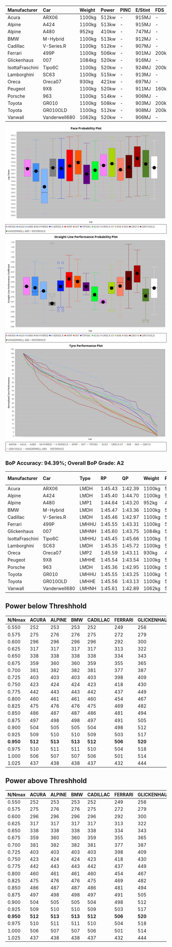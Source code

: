 |Manufacturer|Car|Weight|Power|PINC|E/Stint|FDS|
|:-|:-|:-|:-|:-|:-|:-|
|Acura|ARX06|1100kg|512kw|-|915MJ|-|
|Alpine|A424|1100kg|513kw|-|915MJ|-|
|Alpine|A480|952kg|410kw|-|747MJ|-|
|BMW|M-Hybrid|1100kg|513kw|-|912MJ|-|
|Cadillac|V-Series.R|1100kg|512kw|-|907MJ|-|
|Ferrari|499P|1100kg|506kw|-|901MJ|200kph|
|Glickenhaus|007|1084kg|520kw|-|916MJ|-|
|IsottaFraschini|Tipo6C|1100kg|520kw|-|924MJ|200kph|
|Lamborghini|SC63|1100kg|515kw|-|913MJ|-|
|Oreca|Oreca07|930kg|421kw|-|697MJ|-|
|Peugeot|9X8|1100kg|520kw|-|911MJ|160kph|
|Porsche|963|1100kg|514kw|-|906MJ|-|
|Toyota|GR010|1100kg|508kw|-|903MJ|200kph|
|Toyota|GR010OLD|1100kg|512kw|-|908MJ|200kph|
|Vanwall|Vanderwell680|1062kg|520kw|-|906MJ|-|

![PACECHART](./IMG/AUTO.png)
![STRAIGHTLINEPERFORMANCECHART](./IMG/AUTO_sp.png)
![TYREPERFORMANCECHART](./IMG/AUTO_tw.png)

### BoP Accuracy: 94.39%; Overall BoP Grade: A2
|Manufacturer|Car|Type|RP|QP|Weight|Power¹|Threshhold|PINC|Power²|E/Stint|AVG Vmax|FDS|RDLC|L/Stint|BOP-Grade|ModelAccuracy|ModelPoints|Match%|
|:-|:-|:-|:-|:-|:-|:-|:-|:-|:-|:-|:-|:-|:-|:-|:-|:-|:-|:-|
|Acura|ARX06|LMDH|1:45.43|1:42.39|1100kg|512kw|0.0kph|-|512kw|915MJ|291.80kph|-|0.97|33|+B2|100.00%|995|81.22%|
|Alpine|A424|LMDH|1:45.40|1:44.70|1100kg|513kw|0.0kph|-|513kw|915MJ|291.42kph|-|0.96|33|~A1|80.53%|517|100.00%|
|Alpine|A480|LMP1|1:44.64|1:43.20|952kg|410kw|0.0kph|-|410kw|747MJ|288.78kph|-|0.97|31|-B2|59.62%|840|81.19%|
|BMW|M-Hybrid|LMDH|1:45.47|1:43.36|1100kg|513kw|0.0kph|-|513kw|912MJ|287.56kph|-|0.97|33|~A1|98.60%|1690|95.64%|
|Cadillac|V-Series.R|LMDH|1:45.46|1:42.97|1100kg|512kw|0.0kph|-|512kw|907MJ|291.30kph|-|0.97|33|~A1|88.58%|2033|97.90%|
|Ferrari|499P|LMHHU|1:45.55|1:43.31|1100kg|506kw|0.0kph|-|506kw|901MJ|293.68kph|200kph|1.00|33|~A1|84.67%|2303|100.00%|
|Glickenhaus|007|LMHNH|1:45.60|1:43.75|1084kg|520kw|0.0kph|-|520kw|916MJ|294.44kph|-|0.91|33|~A1|96.64%|1639|100.00%|
|IsottaFraschini|Tipo6C|LMHHU|1:45.45|1:45.66|1100kg|520kw|0.0kph|-|520kw|924MJ|292.32kph|200kph|1.01|33|+B1|66.67%|96|89.58%|
|Lamborghini|SC63|LMDH|1:45.35|1:45.72|1100kg|515kw|0.0kph|-|515kw|913MJ|289.42kph|-|0.99|33|+A2|96.77%|419|90.00%|
|Oreca|Oreca07|LMP2|1:45.59|1:43.11|930kg|421kw|0.0kph|-|421kw|697MJ|288.21kph|-|0.96|31|+B2|100.00%|2206|81.97%|
|Peugeot|9X8|LMHHE|1:45.54|1:43.54|1100kg|520kw|0.0kph|-|520kw|911MJ|291.07kph|160kph|0.96|33|~A1|87.16%|2572|100.00%|
|Porsche|963|LMDH|1:45.36|1:42.95|1100kg|514kw|0.0kph|-|514kw|906MJ|292.04kph|-|0.97|33|~A1|93.05%|5740|100.00%|
|Toyota|GR010|LMHHU|1:45.55|1:43.25|1100kg|508kw|0.0kph|-|508kw|903MJ|293.83kph|200kph|1.00|33|~A1|90.17%|3255|98.32%|
|Toyota|GR010OLD|LMHHE|1:45.56|1:43.13|1100kg|512kw|0.0kph|-|512kw|908MJ|295.82kph|200kph|0.99|33|~A1|85.24%|1322|100.00%|
|Vanwall|Vanderwell680|LMHNH|1:45.61|1:42.89|1062kg|520kw|0.0kph|-|520kw|906MJ|289.89kph|-|0.98|33|~A1|91.33%|611|100.00%|

## Power below Threshhold
|N/Nmax|ACURA|ALPINE|BMW|CADILLAC|FERRARI|GLICKENHAUS|ISOTTAFRASCHINI|LAMBORGHINI|ORECA|PEUGEOT|PORSCHE|TOYOTA|TOYOTA|VANWALL|​|RPM|A480|
|:-|:-|:-|:-|:-|:-|:-|:-|:-|:-|:-|:-|:-|:-|:-|:-|:-|:-|
|0.550|252|253|253|252|249|256|256|254|207|256|253|250|252|256|​|--|-|
|0.575|275|276|276|275|272|279|279|277|226|279|276|273|275|279|​|--|-|
|0.600|296|296|296|296|292|300|300|297|243|300|297|293|296|300|​|--|-|
|0.625|317|317|317|317|313|322|322|319|260|322|318|314|317|322|​|--|-|
|0.650|338|338|338|338|334|343|343|340|278|343|339|335|338|343|​|--|-|
|0.675|359|360|360|359|355|365|365|362|296|365|361|357|359|365|​|--|-|
|0.700|381|382|382|381|377|387|387|383|313|387|383|378|381|387|​|--|-|
|0.725|403|403|403|403|398|409|409|405|331|409|404|399|403|409|​|--|-|
|0.750|423|424|424|423|418|430|430|426|348|430|425|420|423|430|​|--|-|
|0.775|442|443|443|442|437|449|449|445|364|449|444|439|442|449|​|5000|241|
|0.800|460|461|461|460|454|467|467|463|378|467|462|456|460|467|​|5500|284|
|0.825|475|476|476|475|469|482|482|478|390|482|477|471|475|482|​|6000|318|
|0.850|486|487|487|486|481|494|494|489|401|494|488|483|486|494|​|6500|359|
|0.875|497|498|498|497|491|505|505|500|409|505|499|493|497|505|​|7000|401|
|0.900|504|505|505|504|498|512|512|507|414|512|506|500|504|512|​|7500|411|
|0.925|509|510|510|509|503|517|517|512|418|517|511|505|509|517|​|8000|407|
|**0.950**|**512**|**513**|**513**|**512**|**506**|**520**|**520**|**515**|**421**|**520**|**514**|**508**|**512**|**520**|**​**|**8500**|**410**|
|0.975|510|511|511|510|504|518|518|513|420|518|512|506|510|518|​|9000|205|
|1.000|506|507|507|506|501|514|514|509|416|514|508|503|506|514|​|--|-|
|1.025|437|438|438|437|432|444|444|440|359|444|439|434|437|444|​|--|-|

## Power above Threshhold
|N/Nmax|ACURA|ALPINE|BMW|CADILLAC|FERRARI|GLICKENHAUS|ISOTTAFRASCHINI|LAMBORGHINI|ORECA|PEUGEOT|PORSCHE|TOYOTA|TOYOTA|VANWALL|​|RPM|A480|
|:-|:-|:-|:-|:-|:-|:-|:-|:-|:-|:-|:-|:-|:-|:-|:-|:-|:-|
|0.550|252|253|253|252|249|256|256|254|207|256|253|250|252|256|​|--|-|
|0.575|275|276|276|275|272|279|279|277|226|279|276|273|275|279|​|--|-|
|0.600|296|296|296|296|292|300|300|297|243|300|297|293|296|300|​|--|-|
|0.625|317|317|317|317|313|322|322|319|260|322|318|314|317|322|​|--|-|
|0.650|338|338|338|338|334|343|343|340|278|343|339|335|338|343|​|--|-|
|0.675|359|360|360|359|355|365|365|362|296|365|361|357|359|365|​|--|-|
|0.700|381|382|382|381|377|387|387|383|313|387|383|378|381|387|​|--|-|
|0.725|403|403|403|403|398|409|409|405|331|409|404|399|403|409|​|--|-|
|0.750|423|424|424|423|418|430|430|426|348|430|425|420|423|430|​|--|-|
|0.775|442|443|443|442|437|449|449|445|364|449|444|439|442|449|​|5000|241|
|0.800|460|461|461|460|454|467|467|463|378|467|462|456|460|467|​|5500|284|
|0.825|475|476|476|475|469|482|482|478|390|482|477|471|475|482|​|6000|318|
|0.850|486|487|487|486|481|494|494|489|401|494|488|483|486|494|​|6500|359|
|0.875|497|498|498|497|491|505|505|500|409|505|499|493|497|505|​|7000|401|
|0.900|504|505|505|504|498|512|512|507|414|512|506|500|504|512|​|7500|411|
|0.925|509|510|510|509|503|517|517|512|418|517|511|505|509|517|​|8000|407|
|**0.950**|**512**|**513**|**513**|**512**|**506**|**520**|**520**|**515**|**421**|**520**|**514**|**508**|**512**|**520**|**​**|**8500**|**410**|
|0.975|510|511|511|510|504|518|518|513|420|518|512|506|510|518|​|9000|205|
|1.000|506|507|507|506|501|514|514|509|416|514|508|503|506|514|​|--|-|
|1.025|437|438|438|437|432|444|444|440|359|444|439|434|437|444|​|--|-|
